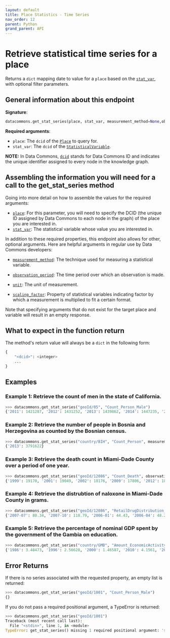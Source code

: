 ```yaml
---
layout: default
title: Place Statistics - Time Series
nav_order: 12
parent: Python
grand_parent: API
---
```


# Retrieve statistical time series for a place

Returns a `dict` mapping date to value for a `place` based on the
[`stat_var`](https://datacommons.org/browser/StatisticalVariable), with optional
filter parameters.

## General information about this endpoint

**Signature**: 

```python
datacommons.get_stat_series(place, stat_var, measurement_method=None,observation_period=None, unit=None, scaling_factor=None)
```

**Required arguments**:

* `place`: The `dcid` of the [`Place`](https://datacommons.org/browser/Place) to query for.
* `stat_var`: The `dcid` of the [`StatisticalVariable`](https://datacommons.org/browser/StatisticalVariable).

**NOTE:** In Data Commons, [`dcid`](/glossary.html) stands for Data Commons ID and indicates the unique identifier assigned to every node in the knowledge graph.

## Assembling the information you will need for a call to the get_stat_series method

Going into more detail on how to assemble the values for the required arguments:

- [`place`](/glossary.html): For this parameter, you will need to specify the DCID (the unique ID assigned by Data Commons to each node in the graph) of the place you are interested in.
- [`stat_var`](/glossary.html): The statistical variable whose value you are interested in.

In addition to these required properties, this endpoint also allows for other, optional arguments. Here are helpful arguments in regular use by Data Commons developers:

  - [`measurement_method`](https://docs.datacommons.org/glossary.html): The technique used for measuring a statistical variable.
  
  - [`observation_period`](https://docs.datacommons.org/glossary.html): The time period over which an observation is made.

  - [`unit`](https://docs.datacommons.org/glossary.html): The unit of measurement.

  - [`scaling_factor`](https://docs.datacommons.org/glossary.html): Property of statistical variables indicating factor by which a measurement is multiplied to fit a certain format.

Note that specifying arguments that do not exist for the target place and variable will result in an empty response.

## What to expect in the function return

The method's return value will always be a `dict` in the following form:

```python
{
    "<dcid>": <integer>
    ...
}
```

## Examples

### Example 1: Retrieve the count of men in the state of California.

```python
>>> datacommons.get_stat_series("geoId/05", "Count_Person_Male")
{'2011': 1421287, '2012': 1431252, '2013': 1439862, '2014': 1447235, '2015': 1451913, '2016': 1456694, '2017': 1461651, '2018': 1468412}
```

### Example 2: Retrieve the number of people in Bosnia and Herzegovina as counted by the Bosnian census.

```python
>>> datacommons.get_stat_series("country/BIH", "Count_Person", measurement_method="BosniaCensus")
{'2013': 3791622}
```

### Example 3: Retrieve the death count in Miami-Dade County over a period of one year.

```python
>>> datacommons.get_stat_series("geoId/12086", "Count_Death", observation_period="P1Y")
{'1999': 19170, '2001': 19049, '2002': 18176, '2009': 17806, '2012': 18621, '2015': 19542, '2005': 18400, '2008': 18012, '2010': 18048, '2017': 20703, '2000': 18540, '2003': 18399, '2006': 18261, '2013': 18473, '2014': 19013, '2004': 18384, '2007': 17982, '2011': 17997, '2016': 20277}
```

### Example 4: Retrieve the distrubtion of naloxone in Miami-Dade County in grams.

```python
>>> datacommons.get_stat_series("geoId/12086", "RetailDrugDistribution_DrugDistribution_Naloxone", unit="Grams")
{'2007-07': 80.34, '2007-10': 118.79, '2006-01': 44.43, '2006-04': 48.28, '2006-07': 54.98, '2006-10': 55.21, '2007-01': 59.63, '2007-04': 65.98}
```

### Example 5: Retrieve the percentage of nominal GDP spent by the government of the Gambia on education.

```python
>>> datacommons.get_stat_series("country/GMB", "Amount_EconomicActivity_ExpenditureActivity_EducationExpenditure_Government_AsFractionOf_Amount_EconomicActivity_GrossDomesticProduction_Nominal", scaling_factor="100.0000000000")
{'1986': 3.48473, '1996': 2.56628, '2000': 1.46587, '2010': 4.1561, '2014': 2.17849, '2012': 4.10118, '2013': 1.82979, '1999': 1.56513, '1985': 4.29515, '1992': 1.16984, '1995': 2.55356, '2002': 1.44292, '2015': 2.13528, '2005': 1.13919, '2018': 2.43275, '2008': 3.52738, '2016': 2.05946, '1989': 2.97409, '1990': 2.82584, '1991': 3.78061, '2011': 3.92511, '2004': 1.0345, '2007': 1.30849, '2009': 3.07235, '2001': 1.1581, '2003': 1.36338, '2006': 1.20949}
```

## Error Returns

If there is no series associated with the requested property, an empty list is returned:

```python
>>> datacommons.get_stat_series("geoId/1001", "Count_Person_Male")
{}
```

If you do not pass a required positional argument, a TypeError is returned:

```python
>>> datacommons.get_stat_series("geoId/1001")
Traceback (most recent call last):
  File "<stdin>", line 1, in <module>
TypeError: get_stat_series() missing 1 required positional argument: 'stat_var'
```
